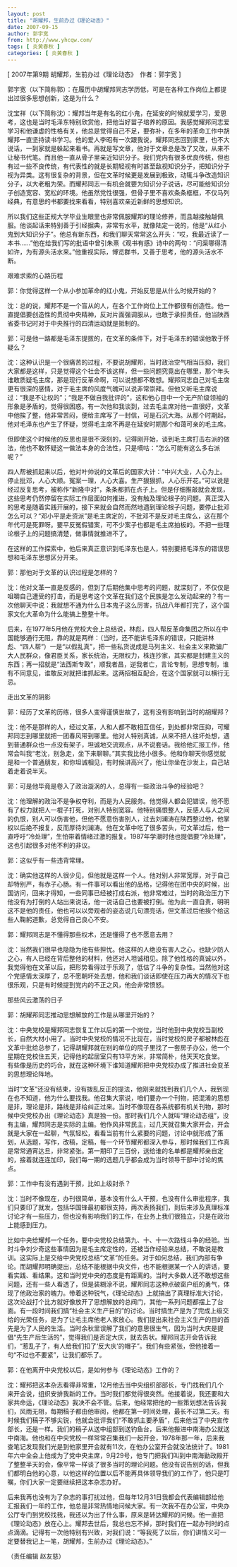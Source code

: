 ```yaml
---
layout: post
title: "胡耀邦，生前办过《理论动态》"
date: 2007-09-15
author: 郭宇宽
from: http://www.yhcqw.com/
tags: [ 炎黄春秋 ]
categories: [ 炎黄春秋 ]
---
```



[ 2007年第9期 胡耀邦，生前办过《理论动态》　作者：郭宇宽 ]

郭宇宽（以下简称郭）：在履历中胡耀邦同志学历低，可是在各种工作岗位上都提出过很多思想创新，这是为什么？


沈宝祥（以下简称沈）：耀邦当年是有名的红小鬼，在延安的时候就爱学习，爱思考，这也是当时毛泽东特别欣赏他，把他当好苗子培养的原因。我感觉耀邦同志爱学习和他谦虚的性格有关，他总是觉得自己不足，要弥补，在多年的革命工作中胡耀邦一直坚持读书学习。他的爱人李昭有一次跟我说，耀邦同志回到家里，也不大说话，一到家就是躲起来看书。再就是写文章，他对于文章总是改了又改，从来不让秘书代笔。而且他一直从骨子里亲近知识分子。我们党内有很多优良传统，但也有过一些不良传统，有代表性的就是长期轻视有时甚至敌视知识分子，把知识分子视为异类。这有很复杂的背景，但在文革时候更是发展到极致，动辄斗争改造知识分子，以大老粗为荣。而耀邦同志一有机会就要为知识分子说话，尽可能给知识分子创造宽容、宽松的环境。他虽然党性很强，但骨子里不喜欢条条框框，不仅马列经典，有意思的书都要找来看看，特别喜欢亲近新鲜的思想知识。


所以我们这些正规大学毕业生眼里也非常佩服耀邦的理论修养，而且越接触越佩服。他谈起话来特别善于引经据典，非常有水平，就像陆定一说的，他是“从红小鬼到大知识分子”。他总有新东西，和我们聊天常常这么开头：“哎，我最近读了一本书……”他在给我们写的批语中曾引朱熹《观书有感》诗中的两句：“问渠哪得清如许，为有源头活水来。”他重视实际，博览群书，又善于思考，他的源头活水不断。

艰难求索的心路历程

郭：你觉得这样一个从小参加革命的红小鬼，开始反思是从什么时候开始的？


沈：总的说，耀邦不是一个盲从的人，在各个工作岗位上工作都很有创造性。他一直提倡要创造性的贯彻中央精神，反对片面强调服从，也敢于承担责任，他当陕西省委书记时对于中央推行的四清运动就是抵制的。

郭：可是他一路都是毛泽东提拔的，在文革的条件下，对于毛泽东的错误他敢于怀疑么？


沈：这种认识是一个很痛苦的过程，不要说胡耀邦，当时政治空气相当压抑，我们大家都是这样，只是觉得这个社会不该这样，但一些问题究竟出在哪里，那个年头谁敢质疑毛主席，那是现行反革命啊，可以说想都不敢想。耀邦同志自己对毛主席更有很深的感情，对于毛主席的风度气魄可以说非常崇拜。但他又听毛主席说过：“我是不让权的”；“我是不做自我批评的”，这和他心目中一个无产阶级领袖的形象是矛盾的，觉得很困惑。有一次他和我谈到，过去毛主席对他一直很好，文革中他挨了整，他非常苦闷，便给主席写了一封信，可是石沉大海。从那个时期起，他对毛泽东也产生了怀疑，觉得毛主席不再是在延安时期那个和蔼可亲的毛主席。

但即使这个时候他的反思也是很不深刻的，记得刚开始，谈到毛主席打击右派的做法，他也不敢怀疑这一做法本身的合法性，只是嘀咕：“怎么可能有这么多右派呢？”


四人帮被抓起来以后，他对叶帅说的文革后的国家大计：“中兴大业，人心为上。停止批邓，人心大顺。冤案一理，人心大喜。生产狠狠抓，人心乐开花。”可以说是经过反复思考，被称作“新隆中对”，条条都抓在点子上。但是仔细推敲就会发现，这些思考仍然停留在实际工作层面如何推进，没有触及理论根子的问题。真正深入的思考是随着实践开展的，接下来就会自然而然地遇到理论根子问题，要停止批邓怎么可以？“邓小平是走资派”是毛主席定的，不批邓不是反对毛主席么，这在那个年代可是死罪呀。要平反冤假错案，可不少案子也都是毛主席拍板的。不把一些理论根子上的问题搞清楚，做事情就推进不了。

在这样的工作探索中，他后来真正意识到毛泽东也是人，特别要把毛泽东的错误思想和毛泽东思想区分开来。

郭：那他对于文革的认识过程是怎样的？


沈：他对文革一直是反感的，但到了后期他集中思考的问题，就深刻了，不仅仅是咀嚼自己遭受的打击，而是思考这个文革在我们这个民族是怎么发动起来的？有一次他聊天中说：我就想不通为什么日本鬼子这么厉害，抗战八年都打完了，这个国家文化大革命为什么能搞上整整十年。


后来，在1977年5月他在党校大会上总结说，林彪，四人帮反革命集团之所以在中国能够通行无阻，靠的就是两样：（当时，还不能讲毛泽东的错误，只能讲林彪、“四人帮”）一是“以假乱真”，把一些私货说成是马列主义、社会主义来欺骗广大人民群众，像君臣关系，家长统治，无限权力，株连抄家，其实都是封建主义的东西；再一招就是“法西斯专政”，顺我者昌，逆我者亡，言论专制，思想专制，谁有不同意见，谁敢反对就把谁抓起来。这两招相互配合，在这个国家就可以横行无忌。

走出文革的阴影

郭：经历了文革的历练，很多人变得谨慎世故了，这有没有影响到当时的胡耀邦？


沈：他不是那样的人，经过文革，人和人都不敢相互信任，到处都非常压抑，可耀邦同志到哪里就把一团春风带到哪里。他对人特别真诚，从来不把人往坏处想，遇到普通群众也一点没有架子，坦诚地交流观点，从不说套话。我给他汇报工作，他常会叫我“老沈，别急走，坐下来聊聊。”其实我比他小很多。他和你聊天你感觉就是和一个普通朋友，和你坦诚相见，有时候讲高兴了，他让你坐在沙发上，自己站着走着说半天。

郭：可是他毕竟是卷入了政治漩涡的人，总得有一些政治斗争的经验吧？


沈：他理解的政治不是争权夺利，而是为人民服务。他觉得人都会犯错误，他不愿有了权力就把人一棍子打死，对别人特别宽容。他特别痛恨整人，反感人与人之间的仇恨，别人可以伤害他，但他不愿意伤害别人，过去刘澜涛在陕西整过他，他掌权以后绝不报复，反而厚待刘澜涛。他在文革中吃了很多苦头，可文革过后，他一直呼吁“冷处理”，生怕带着情绪过激的报复。1987年学潮时他也提倡要“冷处理”，这也引起很多对他不利的非议。

郭：这似乎有一些违背常理。


沈：确实他这样的人很少见，但他就是这样一个人。他对别人非常宽厚，对于自己却特别严，有赤子心肠。有一件事可以看出他的品格，记得他在团中央的时候，出国访问，回来才得知，一些同事已经被打成右派，他非常难过，当时的政治压力下他没有为打倒的人站出来说话，他一说话自己也要被打倒。他为此一直自责，明明这不是他的责任，他也可以以旁观者的姿态说几句漂亮话，但文革过后他挨个给这些人鞠躬道歉，总觉得自己良心不安。

郭：耀邦同志是不懂得那些权术，还是懂得了也不愿意去用？


沈：当然我们很早也隐隐为他有些担忧。他这样的人绝没有害人之心，也缺少防人之心，有人已经在背后整他的材料，他还对人坦诚相见。除了他性格的真诚以外，我觉得他在文革以后，把形势看得过于乐观了，低估了斗争的复杂性。当然他对这个党感情太深厚了，总不愿朝坏处去想，他和我们谈话即使在压力再大的情况下也很乐观，只是有时候提到党内的不正之风，他会非常愤怒。

那些风云激荡的日子

郭：胡耀邦同志推动思想解放的工作是从哪里开始的？


沈：中央党校是耀邦同志恢复工作以后的第一个岗位，当时他到中央党校当副校长，自然大材小用了。当时中央党校的情况不比现在，当时党校的房子都被林彪在文革中批给总参了，记得胡耀邦就在别的单位的院子里找了一套房子办公，他一个星期在党校住五天，记得他的起居室只有13平方米，非常简朴，他天天吃食堂。有些像是历史的巧合，就在这种环境下谁知道耀邦把中央党校办成了推进社会变革的思想理论阵地。


当时“文革”还没有结束，没有拨乱反正的提法，他刚来就找到我们几个人，我到现在也不知道，他为什么要找我。他召集大家说，咱们要办一个刊物，把混淆的思想是非，理论是非，路线是非给纠正过来。当时不像现在各系统都有机关刊物，那时候中央党校办出《理论动态》真是独一份。那时我们几个人就叫“理论动态组”，没有主编，耀邦同志是实际的主编。他作风非常民主，过几天就召集大家开会，开会就是大家在一起聊，气氛轻松，看看当前有什么紧要的问题，讨论中就形成了策划，从选题，写作，改稿，定稿，每一个环节耀邦都深入参与，那时候我们工作真是常常通宵达旦，非常紧张。第一期印了三百份，送给谁的名单都是耀邦亲自定的，接着就连连加印，我们每一期的选题几乎都会成为当时领导干部中讨论的焦点。

郭：工作中有没有遇到干预，比如上级封杀？


沈：当时不像现在，办刊很简单，基本没有什么人干预，也没有什么审批程序，我们只要印了就发，包括华国锋最初都很支持，两次表扬我们，到后来涉及真理标准讨论才有一些压力，但也没有影响我们的工作，在业务上我们很独立，只是在政治上能感到压力。


比如中央给耀邦一个任务，要中央党校总结第九、十、十一次路线斗争的经验。当时斗争刘少奇这些事情因为是毛主席定性的，还被当作经验来总结，不敢说是教训。这实际上是交给中央党校总结“文革”的任务。对于如何总结，我们内部有争论。而胡耀邦明确提出，总结不能根据中央文件，也不能根据某一个人的讲话，要看实践、看结果。这和当时党中央的态度是有距离的。当时大多数人还不敢想这些问题，还有一些人看透了，但是装糊涂不说，耀邦同志这种点破窗户纸的勇气，体现了他政治家的魄力。带着这种锐气，《理论动态》上就搞出了真理标准大讨论，这次论战打个比方就好像放开了思想解放的总阀门，其他一系列问题都摆上了台面。有一段时间我们搞“社会主义生产目的”的讨论。当时搞生产是为了完成上级交给的光荣任务，是为了让毛主席他老人家放心。我们提出来社会主义生产的目的首先是为了人民的生活。当时余秋里误解了我们的意思很生气，因为当时大庆是提倡“先生产后生活的”，觉得我们是否定大庆，就去告状。耀邦同志开会告诉我们，“惹乱子了，有人给我们扣了‘反大庆’的帽子”。我们有些紧张，但他接着一句“不过也不要紧”，让我们都乐了。

郭：在他离开中央党校以后，是如何参与《理论动态》工作的？


沈：耀邦把这本杂志看得非常重，12月他去当中央组织部部长，专门找我们几个来开会说，组织安排我新的工作。当时我们都觉得很突然。他接着说，我还要和大家共命运，《理论动态》我决不会不管。后来，他经常把他的一些策划想法告诉我们，风雨无阻，每期稿子都由他审阅，他都在第一时间处理，最长不过第二天。有时候我们稿子不够尖锐，他就会批评我们“不敢抓主要矛盾”，后来他当了中央宣传部长，还是一样。我们的稿子从送中组部到送钓鱼台，后来他搬进中南海办公就送中南海。他也和在中央党校一样常常召集我们一起开会，1978年那一年，后来我查笔记发现我们光是到他家里开会就有11次，在他办公室开会就没法统计了。1981年六中全会上他成为了党中央主席，9月29号，他专门把我们叫到中南海勤政殿开了整整半天的会，像平常一样谈了很多当时的理论问题。他没有说告别的话，但我们都明白他的心意，以他这样的位置以后不能再具体领导我们的工作了，他只是叮嘱，你们大家一定要继续把这本杂志办好。


后来我再也没有为了杂志的事打扰过他，但每年12月31日我都会代表编辑部给他汇报我们一年的工作，他总是非常热情地问候大家。有一次我不在办公室，中央办公厅专门到党校找我，我还以为出了什么事，原来是转达耀邦的问候。他一直把《理论动态》放在心上。耀邦去世后，我总也忘不掉，那时我们在一起办刊时的点点滴滴。记得有一次他特别有兴致，对我们说：“等我死了以后，你们讲情义可一定要替我记上一笔，胡耀邦，生前办过《理论动态》。”

（责任编辑 赵友慈）


